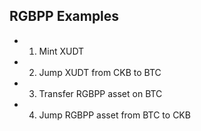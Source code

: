 ## RGBPP Examples

- 1. Mint XUDT
- 2. Jump XUDT from CKB to BTC
- 3. Transfer RGBPP asset on BTC
- 4. Jump RGBPP asset from BTC to CKB